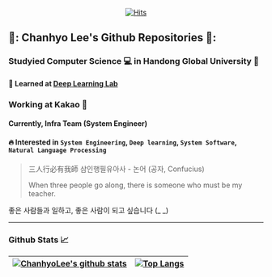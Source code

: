 <div align=center>
  
  [![Hits](https://hits.seeyoufarm.com/api/count/incr/badge.svg?url=https%3A%2F%2Fgithub.com%2FChanhyoLee%2F&count_bg=%2379C83D&title_bg=%23555555&icon=&icon_color=%23E7E7E7&title=hits&edge_flat=false)](https://hits.seeyoufarm.com)
  
</div>

## 👋: Chanhyo Lee's Github Repositories 📂:
### Studyied Computer Science 💻 in Handong Global University 🏫
#### 📖 Learned at [Deep Learning Lab](http://deeplearning.handong.edu)
### Working at Kakao 🍫
#### Currently, Infra Team (System Engineer)
#### 🔥 Interested in `System Engineering`, `Deep learning`, `System Software`, `Natural Language Processing`


> 三人行必有我師 삼인행필유아사 - 논어 (공자, Confucius)
> 
> When three people go along, there is someone who must be my teacher.

좋은 사람들과 일하고, 좋은 사람이 되고 싶습니다 (_ _)

---

### Github Stats 📈

|[![ChanhyoLee's github stats](https://github-readme-stats.vercel.app/api?username=ChanhyoLee&show_icons=true&theme=dracula)](https://github.com/anuraghazra/github-readme-stats)|[![Top Langs](https://github-readme-stats.vercel.app/api/top-langs/?username=ChanhyoLee&layout=compact)](https://github.com/anuraghazra/github-readme-stats)|
|------|---|

 


